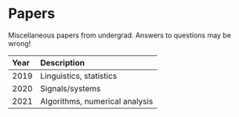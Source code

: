 # Papers

Miscellaneous papers from undergrad. Answers to questions may be wrong!

| Year | Description |
|:-------|:--------------|
|2019|Linguistics, statistics|
|2020|Signals/systems|
|2021|Algorithms, numerical analysis|
